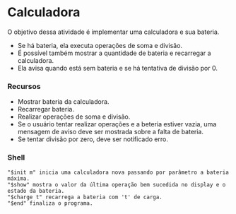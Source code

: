 # Calculadora

O objetivo dessa atividade é implementar uma calculadora e sua bateria. 

* Se há bateria, ela executa operações de soma e divisão. 
* É possível também mostrar a quantidade de bateria e recarregar a calculadora.
* Ela avisa quando está sem bateria e se há tentativa de divisão por 0.

### Recursos

* Mostrar bateria da calculadora.
* Recarregar bateria.
* Realizar operações de soma e divisão.
* Se o usuário tentar realizar operações e a beteria estiver vazia, uma mensagem de aviso deve ser mostrada sobre a falta de bateria.
* Se tentar divisão por zero, deve ser notificado erro.

### Shell

````
"$init m" inicia uma calculadora nova passando por parâmetro a bateria máxima.
"$show" mostra o valor da última operação bem sucedida no display e o estado da bateria.
"$charge t" recarrega a bateria com 't' de carga.
"$end" finaliza o programa.
